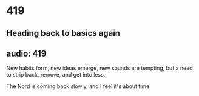 # 419
## Heading back to basics again
audio: 419
---

New habits form, new ideas emerge, new sounds are tempting, but a need to strip back, remove, and get into less.

The Nord is coming back slowly, and I feel it's about time.